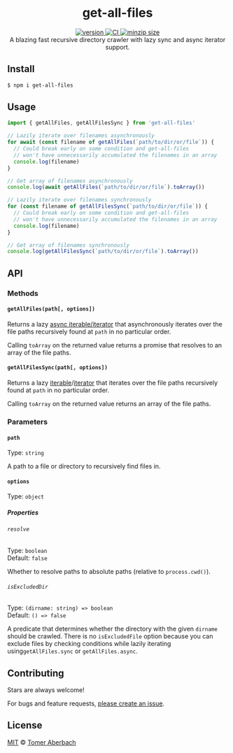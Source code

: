<h1 align="center">
  get-all-files
</h1>

<div align="center">
  <a href="https://npmjs.org/package/get-all-files">
    <img src="https://badgen.now.sh/npm/v/get-all-files" alt="version" />
  </a>
  <a href="https://github.com/TomerAberbach/get-all-files/actions">
    <img src="https://github.com/TomerAberbach/get-all-files/workflows/CI/badge.svg" alt="CI" />
  </a>
  <a href="https://bundlephobia.com/result?p=get-all-files">
    <img src="https://badgen.net/bundlephobia/minzip/get-all-files" alt="minzip size" />
  </a>
</div>

<div align="center">
  A blazing fast recursive directory crawler with lazy sync and async iterator support.
</div>

## Install

```sh
$ npm i get-all-files
```

## Usage

```js
import { getAllFiles, getAllFilesSync } from 'get-all-files'

// Lazily iterate over filenames asynchronously
for await (const filename of getAllFiles(`path/to/dir/or/file`)) {
  // Could break early on some condition and get-all-files
  // won't have unnecessarily accumulated the filenames in an array
  console.log(filename)
}

// Get array of filenames asynchronously
console.log(await getAllFiles(`path/to/dir/or/file`).toArray())

// Lazily iterate over filenames synchronously
for (const filename of getAllFilesSync(`path/to/dir/or/file`)) {
  // Could break early on some condition and get-all-files
  // won't have unnecessarily accumulated the filenames in an array
  console.log(filename)
}

// Get array of filenames synchronously
console.log(getAllFilesSync(`path/to/dir/or/file`).toArray())
```

## API

### Methods

#### `getAllFiles(path[, options])`

Returns a lazy
[async iterable/iterator](https://developer.mozilla.org/en-US/docs/Web/JavaScript/Reference/Global_Objects/Symbol/asyncIterator)
that asynchronously iterates over the file paths recursively found at `path` in
no particular order.

Calling `toArray` on the returned value returns a promise that resolves to an
array of the file paths.

#### `getAllFilesSync(path[, options])`

Returns a lazy
[iterable](https://developer.mozilla.org/en-US/docs/Web/JavaScript/Reference/Iteration_protocols#The_iterable_protocol)/[iterator](https://developer.mozilla.org/en-US/docs/Web/JavaScript/Reference/Iteration_protocols#The_iterator_protocol)
that iterates over the file paths recursively found at `path` in no particular
order.

Calling `toArray` on the returned value returns an array of the file paths.

### Parameters

#### `path`

Type: `string`

A path to a file or directory to recursively find files in.

#### `options`

Type: `object`

##### Properties

###### `resolve`

Type: `boolean`\
Default: `false`

Whether to resolve paths to absolute paths (relative to `process.cwd()`).

###### `isExcludedDir`

Type: `(dirname: string) => boolean`\
Default: `() => false`

A predicate that determines whether the directory with the given `dirname`
should be crawled. There is no `isExcludedFile` option because you can exclude
files by checking conditions while lazily iterating using`getAllFiles.sync` or
`getAllFiles.async`.

## Contributing

Stars are always welcome!

For bugs and feature requests,
[please create an issue](https://github.com/TomerAberbach/get-all-files/issues/new).

## License

[MIT](https://github.com/TomerAberbach/get-all-files/blob/main/license) ©
[Tomer Aberbach](https://github.com/TomerAberbach)
